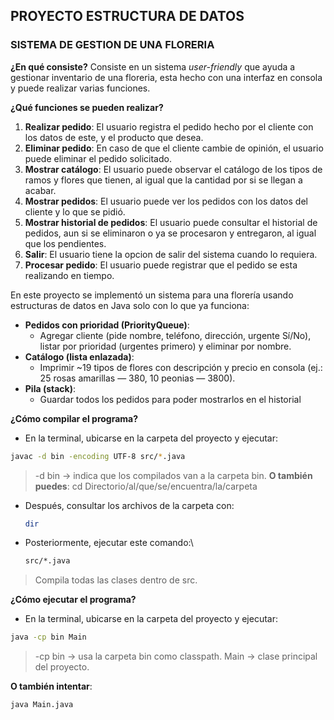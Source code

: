 ## PROYECTO ESTRUCTURA DE DATOS

### SISTEMA DE GESTION DE UNA FLORERIA

__¿En qué consiste?__
Consiste en un sistema *user-friendly* que ayuda a gestionar inventario de una floreria, esta hecho con una interfaz en consola y puede realizar varias funciones.

__¿Qué funciones se pueden realizar?__
1. **Realizar pedido**: El usuario registra el pedido hecho por el cliente con los datos de este, y el producto que desea.
2. **Eliminar pedido**: En caso de que el cliente cambie de opinión, el usuario puede eliminar el pedido solicitado.
3. **Mostrar catálogo**: El usuario puede observar el catálogo de los tipos de ramos y flores que tienen, al igual que la cantidad por si se llegan a acabar.
4. **Mostrar pedidos**: El usuario puede ver los pedidos con los datos del cliente y lo que se pidió.
5. **Mostrar historial de pedidos**: El usuario puede consultar el historial de pedidos, aun si se eliminaron o ya se procesaron y entregaron, al igual que los pendientes.
6. **Salir**: El usuario tiene la opcion de salir del sistema cuando lo requiera.
7. **Procesar pedido**: El usuario puede registrar que el pedido se esta realizando en tiempo.


En este proyecto se implementó un sistema para una florería usando estructuras de datos en Java solo con lo que ya funciona:

* **Pedidos con prioridad (PriorityQueue)**:
    * Agregar cliente (pide nombre, teléfono, dirección, urgente Sí/No), listar por prioridad (urgentes primero) y eliminar por nombre.
* **Catálogo (lista enlazada)**:
    * Imprimir ~19 tipos de flores con descripción y precio en consola (ej.: 25 rosas amarillas — 380, 10 peonias — 3800).
* **Pila (stack)**:
   * Guardar todos los pedidos para poder mostrarlos en el historial
 

__¿Cómo compilar el programa?__

* En la terminal, ubicarse en la carpeta del proyecto y ejecutar:
 ``` bash
javac -d bin -encoding UTF-8 src/*.java
 ``` 
> -d bin → indica que los compilados van a la carpeta bin.
__O también puedes__:
> cd Directorio/al/que/se/encuentra/la/carpeta
* Después, consultar los archivos de la carpeta con:
   ``` bash
   dir
    ```
* Posteriormente, ejecutar este comando:\
   ``` bash
  src/*.java
     ```  
> Compila todas las clases dentro de src.

__¿Cómo ejecutar el programa?__

* En la terminal, ubicarse en la carpeta del proyecto y ejecutar:
 ``` bash
java -cp bin Main
 ```
> -cp bin → usa la carpeta bin como classpath.
> Main → clase principal del proyecto.

__O también intentar__:
 ``` bash
java Main.java
 ```
